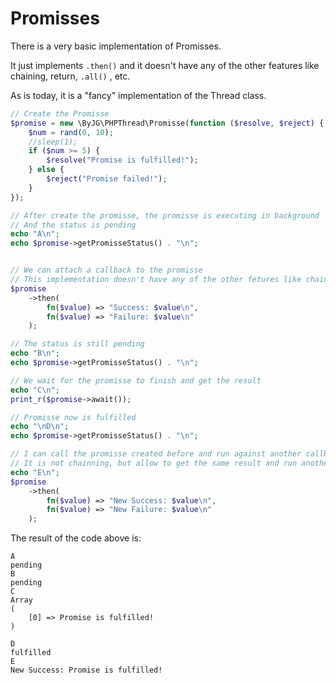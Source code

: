 # Promisses

There is a very basic implementation of Promisses. 

It just implements `.then()` and it doesn't have any of the other features like chaining, return,  `.all()` , etc.

As is today, it is a "fancy" implementation of the Thread class. 

```php
// Create the Promisse
$promise = new \ByJG\PHPThread\Promisse(function ($resolve, $reject) {
    $num = rand(0, 10);
    //sleep(1);
    if ($num >= 5) {
        $resolve("Promise is fulfilled!");
    } else {
        $reject("Promise failed!");
    }
});

// After create the promisse, the promisse is executing in background
// And the status is pending
echo "A\n";
echo $promise->getPromisseStatus() . "\n";


// We can attach a callback to the promisse
// This implementation doesn't have any of the other fetures like chaining, return,  `.all()` , etc.
$promise
    ->then(
        fn($value) => "Success: $value\n",
        fn($value) => "Failure: $value\n"
    );

// The status is still pending
echo "B\n";
echo $promise->getPromisseStatus() . "\n";

// We wait for the promisse to finish and get the result
echo "C\n";
print_r($promise->await());

// Promisse now is fulfilled
echo "\nD\n";
echo $promise->getPromisseStatus() . "\n";

// I can call the promisse created before and run against another callback.
// It is not chainning, but allow to get the same result and run another callback
echo "E\n";
$promise
    ->then(
        fn($value) => "New Success: $value\n",
        fn($value) => "New Failure: $value\n"
    );
```

The result of the code above is:

```
A
pending
B
pending
C
Array
(
    [0] => Promise is fulfilled!
)

D
fulfilled
E
New Success: Promise is fulfilled!
```
